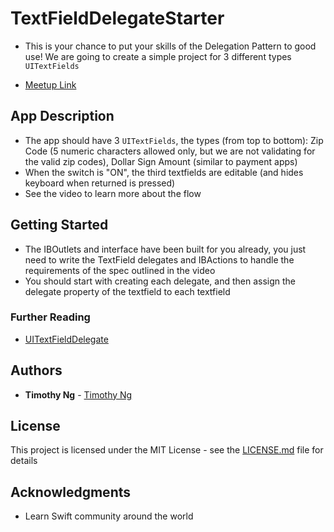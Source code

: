 # TextFieldDelegateStarter
* This is your chance to put your skills of the Delegation Pattern to good use! We are going to create a simple project for 3 different types ```UITextFields```

* [Meetup Link](https://www.meetup.com/Learn-Swift-HK/events/256112243/)

## App Description

-  The app should have 3  ```UITextFields```, the types (from top to bottom): Zip Code (5 numeric characters allowed only, but we are not validating for the valid zip codes), Dollar Sign Amount (similar to payment apps) 
- When the switch is "ON", the third textfields are editable (and hides keyboard when returned is pressed)
 - See the video to learn more about the flow
 
 ## Getting Started
 - The IBOutlets and interface have been built for you already, you just need to write the TextField delegates and IBActions to handle the requirements of the spec outlined in the video
 - You should start with creating each delegate, and then assign the delegate property of the textfield to each textfield
 

### Further Reading
- [UITextFieldDelegate](https://developer.apple.com/documentation/uikit/uitextfielddelegate)


## Authors

* **Timothy Ng** - [Timothy Ng](https://github.com/ncytimothy)

## License

This project is licensed under the MIT License - see the [LICENSE.md](LICENSE.md) file for details

## Acknowledgments

* Learn Swift community around the world








